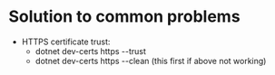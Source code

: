 # Solution to common problems

- HTTPS certificate trust:
  - dotnet dev-certs https --trust
  - dotnet dev-certs https --clean (this first if above not working)
